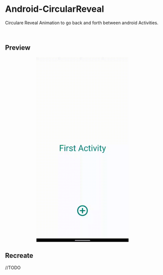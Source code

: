 # Android-CircularReveal
Circulare Reveal Animation to go back and forth between android Activities.

<br/>

## Preview 

<p align="center">
  <img height=600 src="https://github.com/Unixado/Android-CircularReveal/blob/master/Preview/Preview.gif">
</p>

## Recreate 
//TODO
